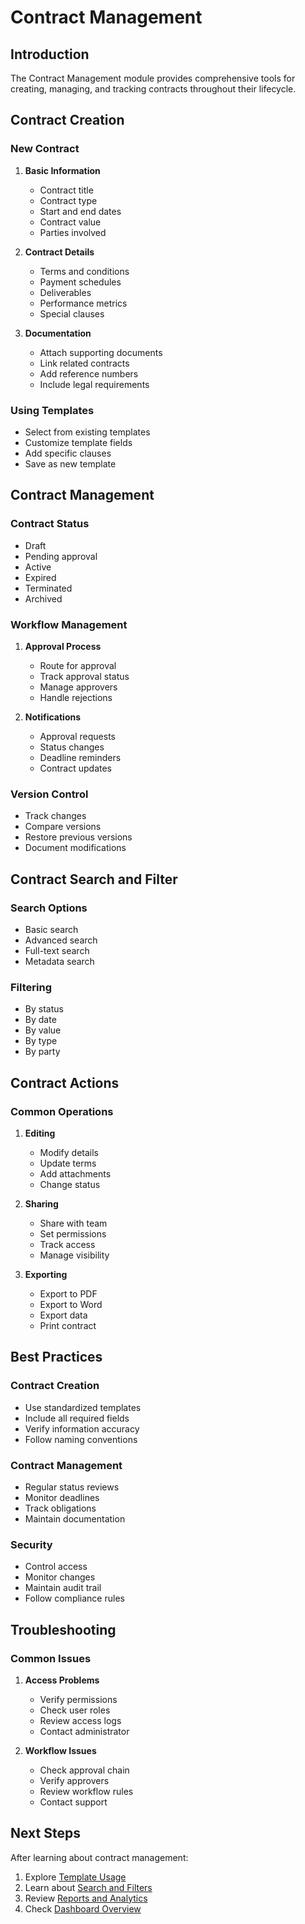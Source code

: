 # Contract Management

## Introduction

The Contract Management module provides comprehensive tools for creating, managing, and tracking contracts throughout their lifecycle.

## Contract Creation

### New Contract
1. **Basic Information**
   - Contract title
   - Contract type
   - Start and end dates
   - Contract value
   - Parties involved

2. **Contract Details**
   - Terms and conditions
   - Payment schedules
   - Deliverables
   - Performance metrics
   - Special clauses

3. **Documentation**
   - Attach supporting documents
   - Link related contracts
   - Add reference numbers
   - Include legal requirements

### Using Templates
- Select from existing templates
- Customize template fields
- Add specific clauses
- Save as new template

## Contract Management

### Contract Status
- Draft
- Pending approval
- Active
- Expired
- Terminated
- Archived

### Workflow Management
1. **Approval Process**
   - Route for approval
   - Track approval status
   - Manage approvers
   - Handle rejections

2. **Notifications**
   - Approval requests
   - Status changes
   - Deadline reminders
   - Contract updates

### Version Control
- Track changes
- Compare versions
- Restore previous versions
- Document modifications

## Contract Search and Filter

### Search Options
- Basic search
- Advanced search
- Full-text search
- Metadata search

### Filtering
- By status
- By date
- By value
- By type
- By party

## Contract Actions

### Common Operations
1. **Editing**
   - Modify details
   - Update terms
   - Add attachments
   - Change status

2. **Sharing**
   - Share with team
   - Set permissions
   - Track access
   - Manage visibility

3. **Exporting**
   - Export to PDF
   - Export to Word
   - Export data
   - Print contract

## Best Practices

### Contract Creation
- Use standardized templates
- Include all required fields
- Verify information accuracy
- Follow naming conventions

### Contract Management
- Regular status reviews
- Monitor deadlines
- Track obligations
- Maintain documentation

### Security
- Control access
- Monitor changes
- Maintain audit trail
- Follow compliance rules

## Troubleshooting

### Common Issues
1. **Access Problems**
   - Verify permissions
   - Check user roles
   - Review access logs
   - Contact administrator

2. **Workflow Issues**
   - Check approval chain
   - Verify approvers
   - Review workflow rules
   - Contact support

## Next Steps

After learning about contract management:
1. Explore [Template Usage](templates.md)
2. Learn about [Search and Filters](search.md)
3. Review [Reports and Analytics](reports.md)
4. Check [Dashboard Overview](dashboard.md) 